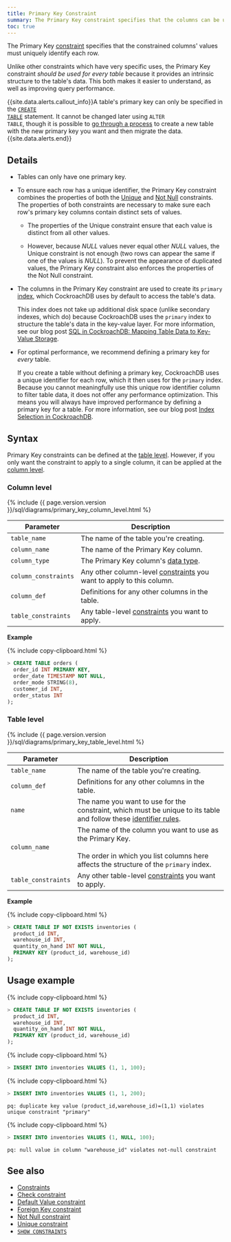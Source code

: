 ```yaml
---
title: Primary Key Constraint
summary: The Primary Key constraint specifies that the columns can be used to uniquely identify rows in a table.
toc: true
---
```


The Primary Key [constraint](constraints.html) specifies that the constrained columns' values must uniquely identify each row.

Unlike other constraints which have very specific uses, the Primary Key constraint *should be used for every table* because it provides an intrinsic structure to the table's data. This both makes it easier to understand, as well as improving query performance.

{{site.data.alerts.callout_info}}A table's primary key can only be specified in the <a href="create-table.html"><code>CREATE TABLE</code></a> statement. It cannot be changed later using <code>ALTER TABLE</code>, though it is possible to <a href="constraints.html#change-constraints">go through a process</a> to create a new table with the new primary key you want and then migrate the data.{{site.data.alerts.end}}


## Details

- Tables can only have one primary key.
- To ensure each row has a unique identifier, the Primary Key constraint combines the properties of both the [Unique](unique.html) and [Not Null](not-null.html) constraints. The properties of both constraints are necessary to make sure each row's primary key columns contain distinct sets of values.

  - The properties of the Unique constraint ensure that each value is distinct from all other values.

  - However, because *NULL* values never equal other *NULL* values, the Unique constraint is not enough (two rows can appear the same if one of the values is *NULL*). To prevent the appearance of duplicated values, the Primary Key constraint also enforces the properties of the Not Null constraint.

- The columns in the Primary Key constraint are used to create its `primary` [index](indexes.html), which CockroachDB uses by default to access the table's data.

  This index does not take up additional disk space (unlike secondary indexes, which do) because CockroachDB uses the `primary` index to structure the table's data in the key-value layer. For more information, see our blog post [SQL in CockroachDB: Mapping Table Data to Key-Value Storage](https://www.cockroachlabs.com/blog/sql-in-cockroachdb-mapping-table-data-to-key-value-storage/).

- For optimal performance, we recommend defining a primary key for *every* table. 

  If you create a table without defining a primary key, CockroachDB uses a unique identifier for each row, which it then uses for the `primary` index. Because you cannot meaningfully use this unique row identifier column to filter table data, it does not offer any performance optimization. This means you will always have improved performance by defining a primary key for a table. For more information, see our blog post [Index Selection in CockroachDB](https://www.cockroachlabs.com/blog/index-selection-cockroachdb-2/).

## Syntax

Primary Key constraints can be defined at the [table level](#table-level). However, if you only want the constraint to apply to a single column, it can be applied at the [column level](#column-level).

### Column level

{% include {{ page.version.version }}/sql/diagrams/primary_key_column_level.html %}

 Parameter | Description 
-----------|-------------
 `table_name` | The name of the table you're creating. 
 `column_name` | The name of the Primary Key column. 
 `column_type` | The Primary Key column's [data type](data-types.html). 
 `column_constraints` | Any other column-level [constraints](constraints.html) you want to apply to this column. 
 `column_def` | Definitions for any other columns in the table. 
 `table_constraints` | Any table-level [constraints](constraints.html) you want to apply. 

**Example**

{% include copy-clipboard.html %}
~~~ sql 
> CREATE TABLE orders (
  order_id INT PRIMARY KEY,
  order_date TIMESTAMP NOT NULL,
  order_mode STRING(8),
  customer_id INT,
  order_status INT
);
~~~

### Table level

{% include {{ page.version.version }}/sql/diagrams/primary_key_table_level.html %}

 Parameter | Description 
-----------|-------------
 `table_name` | The name of the table you're creating. 
 `column_def` | Definitions for any other columns in the table. 
 `name` | The name you want to use for the constraint, which must be unique to its table and follow these [identifier rules](keywords-and-identifiers.html#identifiers). 
 `column_name` | The name of the column you want to use as the Primary Key.<br/><br/>The order in which you list columns here affects the structure of the `primary` index.
 `table_constraints` | Any other table-level [constraints](constraints.html) you want to apply. 

**Example**

{% include copy-clipboard.html %}
~~~ sql
> CREATE TABLE IF NOT EXISTS inventories (
  product_id INT,
  warehouse_id INT,
  quantity_on_hand INT NOT NULL,
  PRIMARY KEY (product_id, warehouse_id)
);
~~~

## Usage example

{% include copy-clipboard.html %}
~~~ sql
> CREATE TABLE IF NOT EXISTS inventories (
  product_id INT,
  warehouse_id INT,
  quantity_on_hand INT NOT NULL,
  PRIMARY KEY (product_id, warehouse_id)
);
~~~

{% include copy-clipboard.html %}
~~~ sql
> INSERT INTO inventories VALUES (1, 1, 100);
~~~

{% include copy-clipboard.html %}
~~~ sql
> INSERT INTO inventories VALUES (1, 1, 200);
~~~

~~~
pq: duplicate key value (product_id,warehouse_id)=(1,1) violates unique constraint "primary"
~~~

{% include copy-clipboard.html %}
~~~ sql
> INSERT INTO inventories VALUES (1, NULL, 100);
~~~

~~~
pq: null value in column "warehouse_id" violates not-null constraint
~~~

## See also

- [Constraints](constraints.html)
- [Check constraint](check.html)
- [Default Value constraint](default-value.html)
- [Foreign Key constraint](foreign-key.html)
- [Not Null constraint](not-null.html)
- [Unique constraint](unique.html)
- [`SHOW CONSTRAINTS`](show-constraints.html)

